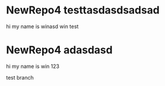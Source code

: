 # NewRepo4 testtasdasdsadsad
hi my name is winasd
win test
# NewRepo4 adasdasd
hi my name is win
123

test branch
